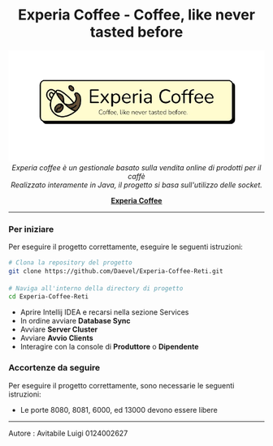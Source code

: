 <h1 align="center">Experia Coffee - Coffee, like never tasted before</h1>

<p align="center">
  <img src="./assets/ExperiaLogo.png" alt="angular-logo"/>
  <br>
  <em>Experia coffee è un gestionale basato sulla vendita online di prodotti per il caffè
    <br> Realizzato interamente in Java, il progetto si basa sull'utilizzo delle socket.</em>
  <br>
</p>

<p align="center">
  <a href="https://github.com/Daevel/Experia-Coffee-Reti"><strong>Experia Coffee</strong></a>
  <br>
</p>

<hr>

### Per iniziare

Per eseguire il progetto correttamente, eseguire le seguenti istruzioni:

```bash
# Clona la repository del progetto
git clone https://github.com/Daevel/Experia-Coffee-Reti.git

# Naviga all'interno della directory di progetto
cd Experia-Coffee-Reti
```

* Aprire Intellij IDEA e recarsi nella sezione Services
* In ordine avviare **Database Sync**
* Avviare **Server Cluster**
* Avviare **Avvio Clients**
* Interagire con la console di **Produttore** o **Dipendente**

### Accortenze da seguire

Per eseguire il progetto correttamente, sono necessarie le seguenti istruzioni:

- Le porte 8080, 8081, 6000, ed 13000 devono essere libere

<hr>

Autore : Avitabile Luigi 0124002627
